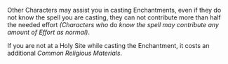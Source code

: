 Other Characters may assist you in casting Enchantments, even if they do not know the spell you are casting, they can not contribute more than half the needed effort *(Characters who* do *know the spell may contribute any amount of Effort as normal)*.

If you are not at a Holy Site while casting the Enchantment, it costs an additional _Common Religious Materials_.